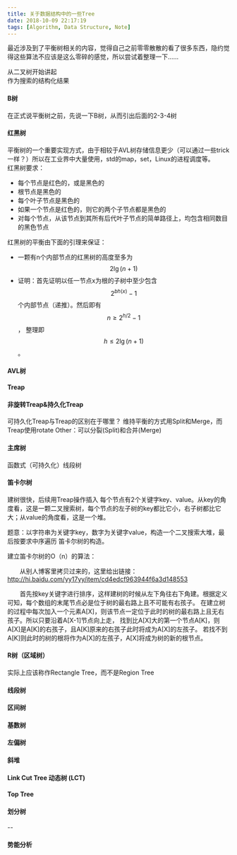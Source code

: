 ```yaml
---
title: 关于数据结构中的一些Tree
date: 2018-10-09 22:17:19
tags: [Algorithm, Data Structure, Note]
---
```

最近涉及到了平衡树相关的内容，觉得自己之前零零散散的看了很多东西，隐约觉得这些算法不应该是这么零碎的感觉，所以尝试着整理一下……  


从二叉树开始讲起   
作为搜索的结构化结果

#### B树
在正式说平衡树之前，先说一下B树，从而引出后面的2-3-4树

#### 红黑树
平衡树的一个重要实现方式，由于相较于AVL树存储信息更少（可以通过一些trick一样？）所以在工业界中大量使用，std的map，set，Linux的进程调度等。  
红黑树要求：

- 每个节点是红色的，或是黑色的
- 根节点是黑色的
- 每个叶子节点是黑色的
- 如果一个节点是红色的，则它的两个子节点都是黑色的
- 对每个节点，从该节点到其所有后代叶子节点的简单路径上，均包含相同数目的黑色节点

红黑树的平衡由下面的引理来保证：

- 一颗有n个内部节点的红黑树的高度至多为 $$2\lg(n+1)$$
- 证明：首先证明以任一节点x为根的子树中至少包含 $$2^{bh(x)} - 1$$个内部节点（递推）。然后即有 $$n \geq 2^{h/2} - 1$$， 整理即 $$h \leq 2 \lg(n + 1)$$。

#### AVL树

#### Treap

#### 非旋转Treap&持久化Treap
可持久化Treap与Treap的区别在于哪里？ 
维持平衡的方式用Split和Merge，而Treap使用rotate 
Other：可以分裂(Split)和合并(Merge)

#### 主席树
函数式（可持久化）线段树

#### 笛卡尔树
建树很快，后续用Treap操作插入
每个节点有2个关键字key、value。从key的角度看，这是一颗二叉搜索树，每个节点的左子树的key都比它小，右子树都比它大；从value的角度看，这是一个堆。

题意：以字符串为关键字key，数字为关键字value，构造一个二叉搜索大堆，最后按要求中序遍历 笛卡尔树的构造。

建立笛卡尔树的O（n）的算法：

　　从别人博客里拷贝过来的，这里给出链接：http://hi.baidu.com/yy17yy/item/cd4edcf963944f6a3d148553

　　首先按key关键字进行排序，这样建树的时候从左下角往右下角建。根据定义可知，每个数组的末尾节点必是位于树的最右路上且不可能有右孩子。 在建立树的过程中每次加入一个元素A[X]，则该节点一定位于此时的树的最右路上且无右孩子。所以只要沿着A[X-1]节点向上走， 找到比A[X]大的第一个节点A[K]，则A[X]是A[K]的右孩子，且A[K]原来的右孩子此时将成为A[X]的左孩子。 若找不到A[K]则此时的树的根将作为A[X]的左孩子，A[X]将成为树的新的根节点。

#### R树（区域树）
实际上应该称作Rectangle Tree，而不是Region Tree

#### 线段树

#### 区间树

#### 基数树


#### 左偏树

#### 斜堆

#### Link Cut Tree 动态树 (LCT)

#### Top Tree

#### 划分树

--

#### 势能分析